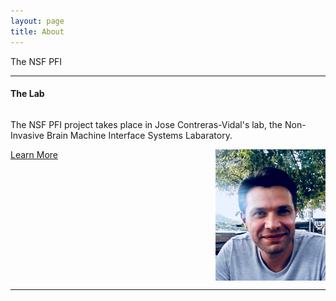 ```yaml
---
layout: page
title: About
---
```

The NSF PFI 



<hr>
<h4>The Lab</h4>
<div float="left" style="overflow: auto;">
<p align="left">The NSF PFI project takes place in Jose Contreras-Vidal's lab, the Non-Invasive Brain Machine Interface Systems Labaratory.</p>
<img align="right" height="35%" width="35%" src="/photos/AKilicarslan.jpeg" />
<a class="button" href="/lab/">Learn More</a>
  </div>
<hr>
